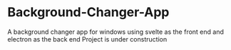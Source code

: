 # Background-Changer-App
A background changer app for windows using svelte as the front end and electron as the back end
Project is under construction
